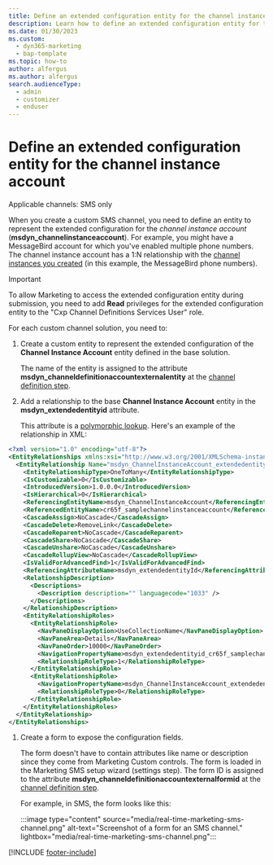 ```yaml
---
title: Define an extended configuration entity for the channel instance account
description: Learn how to define an extended configuration entity for the custom channel instance account in Dynamics 365 Marketing.
ms.date: 01/30/2023
ms.custom: 
  - dyn365-marketing
  - bap-template
ms.topic: how-to
author: alfergus
ms.author: alfergus
search.audienceType: 
  - admin
  - customizer
  - enduser
---
```


# Define an extended configuration entity for the channel instance account

Applicable channels: SMS only

When you create a custom SMS channel, you need to define an entity to represent the extended configuration for the *channel instance account* (**msdyn_channelinstanceaccount**). For example, you might have a MessageBird account for which you've enabled multiple phone numbers. The channel instance account has a 1:N relationship with the [channel instances you created](real-time-marketing-define-custom-channel-instance.md) (in this example, the MessageBird phone numbers).

> [!IMPORTANT]
> To allow Marketing to access the extended configuration entity during submission, you need to add **Read** privileges for the extended configuration entity to the "Cxp Channel Definitions Services User" role.

For each custom channel solution, you need to:

1. Create a custom entity to represent the extended configuration of the **Channel Instance Account** entity defined in the base solution.

    The name of the entity is assigned to the attribute **msdyn_channeldefinitionaccountexternalentity** at the [channel definition step](real-time-marketing-define-channel-definition.md).

1. Add a relationship to the base **Channel Instance Account** entity in the **msdyn_extendedentityid** attribute.

    This attribute is a [polymorphic lookup](/power-apps/developer/data-platform/webapi/multitable-lookup). Here's an example of the relationship in XML:

```xml
<?xml version="1.0" encoding="utf-8"?>
<EntityRelationships xmlns:xsi="http://www.w3.org/2001/XMLSchema-instance">
  <EntityRelationship Name="msdyn_ChannelInstanceAccount_extendedentityid_cr65f_samplechannelinstanceaccount">
    <EntityRelationshipType>OneToMany</EntityRelationshipType>
    <IsCustomizable>0</IsCustomizable>
    <IntroducedVersion>1.0.0.0</IntroducedVersion>
    <IsHierarchical>0</IsHierarchical>
    <ReferencingEntityName>msdyn_ChannelInstanceAccount</ReferencingEntityName>
    <ReferencedEntityName>cr65f_samplechannelinstanceaccount</ReferencedEntityName>
    <CascadeAssign>NoCascade</CascadeAssign>
    <CascadeDelete>RemoveLink</CascadeDelete>
    <CascadeReparent>NoCascade</CascadeReparent>
    <CascadeShare>NoCascade</CascadeShare>
    <CascadeUnshare>NoCascade</CascadeUnshare>
    <CascadeRollupView>NoCascade</CascadeRollupView>
    <IsValidForAdvancedFind>1</IsValidForAdvancedFind>
    <ReferencingAttributeName>msdyn_extendedentityId</ReferencingAttributeName>
    <RelationshipDescription>
      <Descriptions>
        <Description description="" languagecode="1033" />
      </Descriptions>
    </RelationshipDescription>
    <EntityRelationshipRoles>
      <EntityRelationshipRole>
        <NavPaneDisplayOption>UseCollectionName</NavPaneDisplayOption>
        <NavPaneArea>Details</NavPaneArea>
        <NavPaneOrder>10000</NavPaneOrder>
        <NavigationPropertyName>msdyn_extendedentityid_cr65f_samplechannelinstanceaccount</NavigationPropertyName>
        <RelationshipRoleType>1</RelationshipRoleType>
      </EntityRelationshipRole>
      <EntityRelationshipRole>
        <NavigationPropertyName>msdyn_ChannelInstanceAccount_extendedentityid_cr65f_samplechannelinstanceaccount</NavigationPropertyName>
        <RelationshipRoleType>0</RelationshipRoleType>
      </EntityRelationshipRole>
    </EntityRelationshipRoles>
  </EntityRelationship>
</EntityRelationships>
```

1. Create a form to expose the configuration fields.

    The form doesn't have to contain attributes like name or description since they come from Marketing Custom controls. The form is loaded in the Marketing SMS setup wizard (settings step). The form ID is assigned to the attribute **msdyn_channeldefinitionaccountexternalformid** at the [channel definition step](real-time-marketing-define-channel-definition.md).  

    For example, in SMS, the form looks like this:

      :::image type="content" source="media/real-time-marketing-sms-channel.png" alt-text="Screenshot of a form for an SMS channel." lightbox="media/real-time-marketing-sms-channel.png":::

[!INCLUDE [footer-include](../includes/footer-banner.md)]
